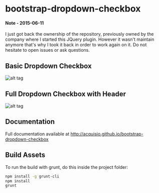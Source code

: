 bootstrap-dropdown-checkbox
===========================
#### Note - 2015-06-11
I just got back the ownership of the repository, previously owned by the company where I started this JQuery plugin. However it wasn't maintain anymore that's why I took it back in order to work again on it. Do not hesitate to open issues or ask questions.

## Basic Dropdown Checkbox
![alt tag](http://acquisio.github.io/bootstrap-dropdown-checkbox/images/basic_dbc.png)

## Full Dropdown Checkbox with Header
![alt tag](http://acquisio.github.io/bootstrap-dropdown-checkbox/images/full_dbc.png)

## Documentation
Full documentation available at http://acquisio.github.io/bootstrap-dropdown-checkbox

## Build Assets
To run the build with grunt, do this inside the project folder:

```bash
npm install -g grunt-cli
npm install
grunt
```
